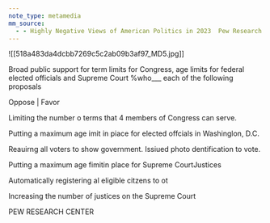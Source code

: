 ```yaml
---
note_type: metamedia
mm_source:
  - - Highly Negative Views of American Politics in 2023  Pew Research Center.md
---
```


![[518a483da4dcbb7269c5c2ab09b3af97_MD5.jpg]]

Broad public support for term limits for Congress, age
limits for federal elected officials and Supreme Court
%who___ each of the following proposals

Oppose | Favor

Limiting the number o terms that 4
members of Congress can serve.

Putting a maximum age imit in piace
for elected offcials in Washinglon, D.C.

Reauirng all voters to show government.
Issiued photo dentification to vote.

Putting a maximum age fimitin
place for Supreme CourtJustices

Automatically registering
al eligible citzens to ot

Increasing the number of
justices on the Supreme Court

PEW RESEARCH CENTER


